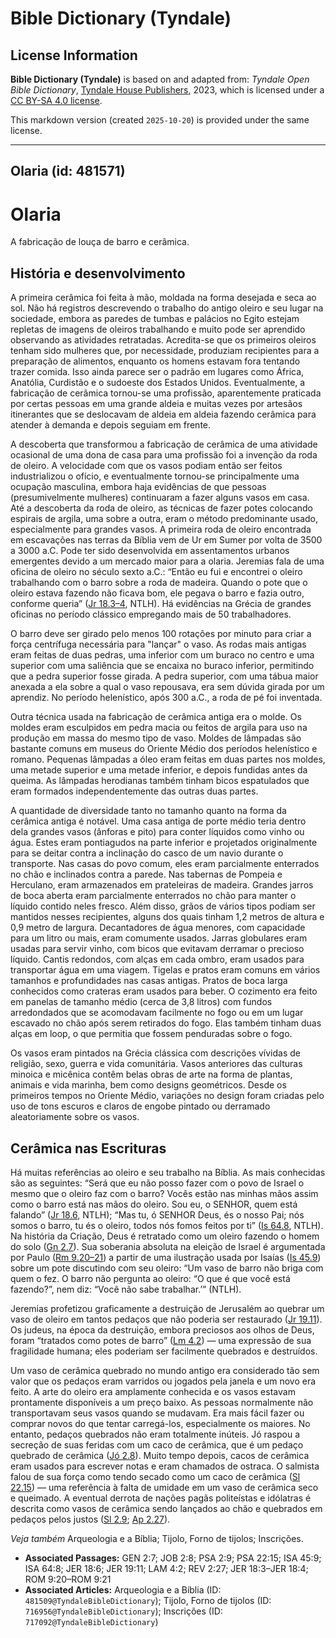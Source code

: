 # Bible Dictionary (Tyndale)

## License Information

**Bible Dictionary (Tyndale)** is based on and adapted from: _Tyndale Open Bible Dictionary_, [Tyndale House Publishers](https://tyndaleopenresources.com/), 2023, which is licensed under a [CC BY-SA 4.0 license](https://creativecommons.org/licenses/by-sa/4.0/legalcode.en).

This markdown version (created `2025-10-20`) is provided under the same license.



--------------------------------

## Olaria (id: 481571)

Olaria
======

A fabricação de louça de barro e cerâmica.

História e desenvolvimento
--------------------------

A primeira cerâmica foi feita à mão, moldada na forma desejada e seca ao sol. Não há registros descrevendo o trabalho do antigo oleiro e seu lugar na sociedade, embora as paredes de tumbas e palácios no Egito estejam repletas de imagens de oleiros trabalhando e muito pode ser aprendido observando as atividades retratadas. Acredita\-se que os primeiros oleiros tenham sido mulheres que, por necessidade, produziam recipientes para a preparação de alimentos, enquanto os homens estavam fora tentando trazer comida. Isso ainda parece ser o padrão em lugares como África, Anatólia, Curdistão e o sudoeste dos Estados Unidos. Eventualmente, a fabricação de cerâmica tornou\-se uma profissão, aparentemente praticada por certas pessoas em uma grande aldeia e muitas vezes por artesãos itinerantes que se deslocavam de aldeia em aldeia fazendo cerâmica para atender à demanda e depois seguiam em frente.

A descoberta que transformou a fabricação de cerâmica de uma atividade ocasional de uma dona de casa para uma profissão foi a invenção da roda de oleiro. A velocidade com que os vasos podiam então ser feitos industrializou o ofício, e eventualmente tornou\-se principalmente uma ocupação masculina, embora haja evidências de que pessoas (presumivelmente mulheres) continuaram a fazer alguns vasos em casa. Até a descoberta da roda de oleiro, as técnicas de fazer potes colocando espirais de argila, uma sobre a outra, eram o método predominante usado, especialmente para grandes vasos. A primeira roda de oleiro encontrada em escavações nas terras da Bíblia vem de Ur em Sumer por volta de 3500 a 3000 a.C. Pode ter sido desenvolvida em assentamentos urbanos emergentes devido a um mercado maior para a olaria. Jeremias fala de uma oficina de oleiro no século sexto a.C.: “Então eu fui e encontrei o oleiro trabalhando com o barro sobre a roda de madeira. Quando o pote que o oleiro estava fazendo não ficava bom, ele pegava o barro e fazia outro, conforme queria” ([Jr 18\.3–4](https://ref.ly/Jer18:3-Jer18:4), NTLH). Há evidências na Grécia de grandes oficinas no período clássico empregando mais de 50 trabalhadores.

O barro deve ser girado pelo menos 100 rotações por minuto para criar a força centrífuga necessária para "lançar" o vaso. As rodas mais antigas eram feitas de duas pedras, uma inferior com um buraco no centro e uma superior com uma saliência que se encaixa no buraco inferior, permitindo que a pedra superior fosse girada. A pedra superior, com uma tábua maior anexada a ela sobre a qual o vaso repousava, era sem dúvida girada por um aprendiz. No período helenístico, após 300 a.C., a roda de pé foi inventada.

Outra técnica usada na fabricação de cerâmica antiga era o molde. Os moldes eram esculpidos em pedra macia ou feitos de argila para uso na produção em massa do mesmo tipo de vaso. Moldes de lâmpadas são bastante comuns em museus do Oriente Médio dos períodos helenístico e romano. Pequenas lâmpadas a óleo eram feitas em duas partes nos moldes, uma metade superior e uma metade inferior, e depois fundidas antes da queima. As lâmpadas herodianas também tinham bicos espatulados que eram formados independentemente das outras duas partes.

A quantidade de diversidade tanto no tamanho quanto na forma da cerâmica antiga é notável. Uma casa antiga de porte médio teria dentro dela grandes vasos (ânforas e pito) para conter líquidos como vinho ou água. Estes eram pontiagudos na parte inferior e projetados originalmente para se deitar contra a inclinação do casco de um navio durante o transporte. Nas casas do povo comum, eles eram parcialmente enterrados no chão e inclinados contra a parede. Nas tabernas de Pompeia e Herculano, eram armazenados em prateleiras de madeira. Grandes jarros de boca aberta eram parcialmente enterrados no chão para manter o líquido contido neles fresco. Além disso, grãos de vários tipos podiam ser mantidos nesses recipientes, alguns dos quais tinham 1,2 metros de altura e 0,9 metro de largura. Decantadores de água menores, com capacidade para um litro ou mais, eram comumente usados. Jarras globulares eram usadas para servir vinho, com bicos que evitavam derramar o precioso líquido. Cantis redondos, com alças em cada ombro, eram usados para transportar água em uma viagem. Tigelas e pratos eram comuns em vários tamanhos e profundidades nas casas antigas. Pratos de boca larga conhecidos como crateras eram usados para beber. O cozimento era feito em panelas de tamanho médio (cerca de 3,8 litros) com fundos arredondados que se acomodavam facilmente no fogo ou em um lugar escavado no chão após serem retirados do fogo. Elas também tinham duas alças em loop, o que permitia que fossem penduradas sobre o fogo.

Os vasos eram pintados na Grécia clássica com descrições vívidas de religião, sexo, guerra e vida comunitária. Vasos anteriores das culturas minoica e micênica contêm belas obras de arte na forma de plantas, animais e vida marinha, bem como designs geométricos. Desde os primeiros tempos no Oriente Médio, variações no design foram criadas pelo uso de tons escuros e claros de engobe pintado ou derramado aleatoriamente sobre os vasos.

Cerâmica nas Escrituras
-----------------------

Há muitas referências ao oleiro e seu trabalho na Bíblia. As mais conhecidas são as seguintes: “Será que eu não posso fazer com o povo de Israel o mesmo que o oleiro faz com o barro? Vocês estão nas minhas mãos assim como o barro está nas mãos do oleiro. Sou eu, o SENHOR, quem está falando” ([Jr 18\.6](https://ref.ly/Jer18:6), NTLH); “Mas tu, ó SENHOR Deus, és o nosso Pai; nós somos o barro, tu és o oleiro, todos nós fomos feitos por ti” ([Is 64\.8](https://ref.ly/Isa64:8), NTLH). Na história da Criação, Deus é retratado como um oleiro fazendo o homem do solo ([Gn 2\.7](https://ref.ly/Gen2:7)). Sua soberania absoluta na eleição de Israel é argumentada por Paulo ([Rm 9\.20–21](https://ref.ly/Rom9:20-Rom9:21)) a partir de uma ilustração usada por Isaías ([Is 45\.9](https://ref.ly/Isa45:9)) sobre um pote discutindo com seu oleiro: “Um vaso de barro não briga com quem o fez. O barro não pergunta ao oleiro: “O que é que você está fazendo?”, nem diz: “Você não sabe trabalhar.’” (NTLH).

Jeremias profetizou graficamente a destruição de Jerusalém ao quebrar um vaso de oleiro em tantos pedaços que não poderia ser restaurado ([Jr 19\.11](https://ref.ly/Jer19:11)). Os judeus, na época da destruição, embora preciosos aos olhos de Deus, foram “tratados como potes de barro” ([Lm 4\.2](https://ref.ly/Lam4:2)) — uma expressão de sua fragilidade humana; eles poderiam ser facilmente quebrados e destruídos.

Um vaso de cerâmica quebrado no mundo antigo era considerado tão sem valor que os pedaços eram varridos ou jogados pela janela e um novo era feito. A arte do oleiro era amplamente conhecida e os vasos estavam prontamente disponíveis a um preço baixo. As pessoas normalmente não transportavam seus vasos quando se mudavam. Era mais fácil fazer ou comprar novos do que tentar carregá\-los, especialmente os maiores. No entanto, pedaços quebrados não eram totalmente inúteis. Jó raspou a secreção de suas feridas com um caco de cerâmica, que é um pedaço quebrado de cerâmica ([Jó 2\.8](https://ref.ly/Job2:8)). Muito tempo depois, cacos de cerâmica eram usados para escrever notas e eram chamados de ostraca. O salmista falou de sua força como tendo secado como um caco de cerâmica ([Sl 22\.15](https://ref.ly/Ps22:15)) — uma referência à falta de umidade em um vaso de cerâmica seco e queimado. A eventual derrota de nações pagãs politeístas e idólatras é descrita como vasos de cerâmica sendo lançados ao chão e quebrados em pedaços pelos justos ([Sl 2\.9](https://ref.ly/Ps2:9); [Ap 2\.27](https://ref.ly/Rev2:27)).

*Veja também* Arqueologia e a Bíblia; Tijolo, Forno de tijolos; Inscrições.

* **Associated Passages:** GEN 2:7; JOB 2:8; PSA 2:9; PSA 22:15; ISA 45:9; ISA 64:8; JER 18:6; JER 19:11; LAM 4:2; REV 2:27; JER 18:3–JER 18:4; ROM 9:20–ROM 9:21
* **Associated Articles:** Arqueologia e a Bíblia (ID: `481509@TyndaleBibleDictionary`); Tijolo, Forno de tijolos (ID: `716956@TyndaleBibleDictionary`); Inscrições (ID: `717092@TyndaleBibleDictionary`)

